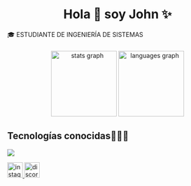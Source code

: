 <h1 align="center">Hola 👋 soy John ✨ </h1> 

🎓 ESTUDIANTE DE INGENIERÍA DE SISTEMAS

###

<div align="center">
  <img src="https://github-readme-stats.vercel.app/api?username=JxhnRG&hide_title=false&hide_rank=false&show_icons=true&include_all_commits=true&count_private=true&disable_animations=false&theme=dark&locale=en&hide_border=false" height="150" alt="stats graph"  />
  <img src="https://github-readme-stats.vercel.app/api/top-langs?username=JxhnRG&locale=en&hide_title=false&layout=compact&card_width=320&langs_count=5&theme=dark&hide_border=false" height="150" alt="languages graph" alt="languages logo"  />
</div>

###

<h2 >Tecnologías conocidas👨🏻‍💻</h2>

<p align="left">
  <a href="https://skillicons.dev">
    <img src="https://skillicons.dev/icons?i=cpp,java,py,git,github,docker,vscode" />
  </a>
  </p

  <div place-items: center margin:auto>
  <a href="https://www.instagram.com/jxhnrg/" target="_blank">
    <img src="https://img.shields.io/static/v1?message=Instagram&logo=instagram&label=&color=black&logoColor=white&labelColor=&style=for-the-badge" height="35" alt="instagram logo"  />
  </a>
  <a href="https://discord.gg/EkFmzJnR" target="_blank">
    <img src="https://img.shields.io/static/v1?message=Discord&logo=discord&label=&color=black&logoColor=white&labelColor=&style=for-the-badge" height="35" alt="discord logo"  />
  </a>
</div>
